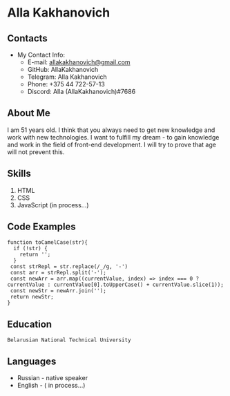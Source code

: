 # Alla Kakhanovich

## Contacts
  * My Contact Info:
       + E-mail: allakakhanovich@gmail.com
       + GitHub: AllaKakhanovich
       + Telegram: Alla Kakhanovich
       + Phone: +375 44 722-57-13
       + Discord: Alla (AllaKakhanovich)#7686

## About Me
  I am 51 years old. I think that you always need to get new knowledge and work with new technologies.
  I want to fulfill my dream - to gain knowledge and work in the field of front-end development.
  I will try to prove that age will not prevent this.
 
## Skills
  1. HTML
  2. CSS 
  3. JavaScript (in process…)

## Code Examples
```
function toCamelCase(str){
  if (!str) {
    return '';
  }
 const strRepl = str.replace(/_/g, '-')
 const arr = strRepl.split('-');
 const newArr = arr.map((currentValue, index) => index === 0 ? currentValue : currentValue[0].toUpperCase() + currentValue.slice(1));
 const newStr = newArr.join('');
 return newStr;
}
```

## Education
	Belarusian National Technical University

## Languages
  +	Russian - native speaker
  +	English - ( in process…)
